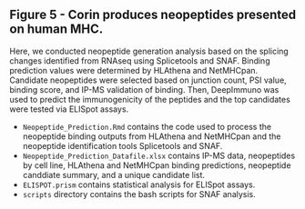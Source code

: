 ## Figure 5 - Corin produces neopeptides presented on human MHC. 
Here, we conducted neopeptide generation analysis based on the splicing changes identified from RNAseq using Splicetools and SNAF. Binding prediction values were determined by HLAthena and NetMHCpan. Candidate neopeptides were selected based on junction count, PSI value, binding score, and IP-MS validation of binding. Then, DeepImmuno was used to predict the immunogenicity of the peptides and the top candidates were tested via ELISpot assays.
  - `Neopeptide_Prediction.Rmd` contains the code used to process the neopeptide binding outputs from HLAthena and NetMHCpan and the neopeptide identification tools Splicetools and SNAF. 
  - `Neopeptide_Prediction_Datafile.xlsx` contains IP-MS data, neopeptides by cell line, HLAthena and NetMHCpan binding predictions, neopeptide canddiate summary, and a unique candidate list.
  - `ELISPOT.prism` contains statistical analysis for ELISpot assays.
  - `scripts` directory contains the bash scripts for SNAF analysis.
